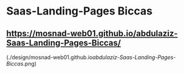 # Saas-Landing-Pages Biccas

## https://mosnad-web01.github.io/abdulaziz-Saas-Landing-Pages-Biccas/

(./design/mosnad-web01.github.io*abdulaziz-Saas-Landing-Pages-Biccas*.png)
